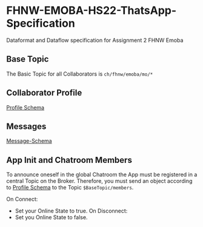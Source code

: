 # FHNW-EMOBA-HS22-ThatsApp-Specification
Dataformat and Dataflow specification for Assignment 2 FHNW Emoba

## Base Topic
The Basic Topic for all Collaborators is `ch/fhnw/emoba/mo/*`

## Collaborator Profile
[Profile Schema](https://github.com/KZellweger/FHNW-EMOBA-HS22-ThatsApp-Specification/profile.schema.json)

## Messages
[Message-Schema](https://github.com/KZellweger/FHNW-EMOBA-HS22-ThatsApp-Specification/message.schema.json)

## App Init and Chatroom Members
To announce oneself in the global Chatroom the App must be registered in a central Topic on the Broker.
Therefore, you must send an object according to [Profile Schema](https://github.com/KZellweger/FHNW-EMOBA-HS22-ThatsApp-Specification/profile.schema.json) to the Topic `$BaseTopic/members`.

On Connect:
- Set your Online State to true.
On Disconnect:
- Set you Online State to false. 